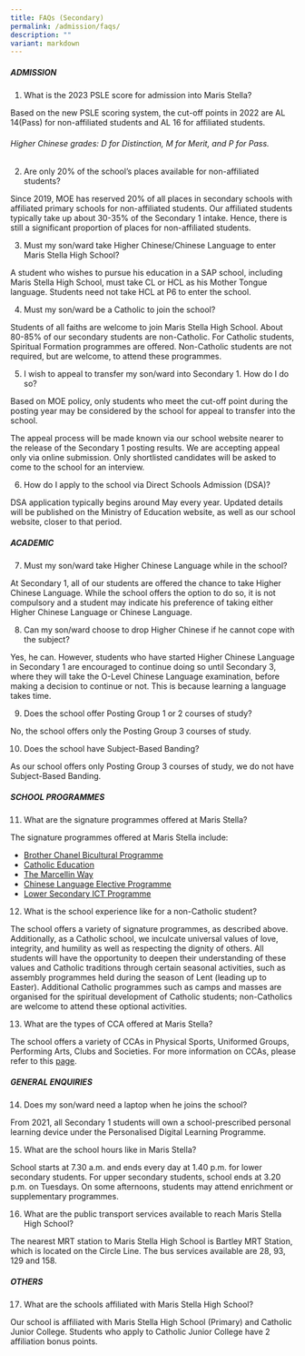 ```yaml
---
title: FAQs (Secondary)
permalink: /admission/faqs/
description: ""
variant: markdown
---
```

##### ADMISSION
1. What is the 2023 PSLE score for admission into Maris Stella?

Based on the new PSLE scoring system, the cut-off points in 2022 are AL 14(Pass) for non-affiliated students and AL 16 for affiliated students.
###### Higher Chinese grades: D for Distinction, M for Merit, and P for Pass.

2. Are only 20% of the school’s places available for non-affiliated students?

Since 2019, MOE has reserved 20% of all places in secondary schools with affiliated primary schools for non-affiliated students. Our affiliated students typically take up about 30-35% of the Secondary 1 intake. Hence, there is still a significant proportion of places for non-affiliated students.

3. Must my son/ward take Higher Chinese/Chinese Language to enter Maris Stella High School?

A student who wishes to pursue his education in a SAP school, including Maris Stella High School, must take CL or HCL as his Mother Tongue language. Students need not take HCL at P6 to enter the school.

4. Must my son/ward be a Catholic to join the school?

Students of all faiths are welcome to join Maris Stella High School. About 80-85% of our secondary students are non-Catholic.
For Catholic students, Spiritual Formation programmes are offered. Non-Catholic students are not required, but are welcome, to attend these programmes.

5. I wish to appeal to transfer my son/ward into Secondary 1. How do I do so?

Based on MOE policy, only students who meet the cut-off point during the posting year may be considered by the school for appeal to transfer into the school.

The appeal process will be made known via our school website nearer to the release of the Secondary 1 posting results. We are accepting appeal only via online submission. Only shortlisted candidates will be asked to come to the school for an interview.

6. How do I apply to the school via Direct Schools Admission (DSA)?

DSA application typically begins around May every year. Updated details will be published on the Ministry of Education website, as well as our school website, closer to that period.


##### ACADEMIC


7. Must my son/ward take Higher Chinese Language while in the school?

At Secondary 1, all of our students are offered the chance to take Higher Chinese Language. While the school offers the option to do so, it is not compulsory and a student may indicate his preference of taking either Higher Chinese Language or Chinese Language.

8. Can my son/ward choose to drop Higher Chinese if he cannot cope with the subject?

Yes, he can. However, students who have started Higher Chinese Language in Secondary 1 are encouraged to continue doing so until Secondary 3, where they will take the O-Level Chinese Language examination, before making a decision to continue or not. This is because learning a language takes time.

9. Does the school offer Posting Group 1 or 2 courses of study?

No, the school offers only the Posting Group 3 courses of study.

10. Does the school have Subject-Based Banding? 

As our school offers only Posting Group 3 courses of study, we do not have Subject-Based Banding. 

##### SCHOOL PROGRAMMES
11. What are the signature programmes offered at Maris Stella?

The signature programmes offered at Maris Stella include:
* [Brother Chanel Bicultural Programme](https://www.marisstellahigh.moe.edu.sg/programmes/secondary/bicultural-programme/)
* [Catholic Education](https://www.marisstellahigh.moe.edu.sg/programmes/secondary/faith-formation/)
* [The Marcellin Way](https://www.marisstellahigh.moe.edu.sg/programmes/primary/cce/the-marcellin-way/)
* [Chinese Language Elective Programme](https://www.marisstellahigh.moe.edu.sg/programmes/secondary/academic-programme/chinese-language/)
* [Lower Secondary ICT Programme](https://www.marisstellahigh.moe.edu.sg/programmes/secondary/ict/)

12. What is the school experience like for a non-Catholic student?

The school offers a variety of signature programmes, as described above. Additionally, as a Catholic school, we inculcate universal values of love, integrity, and humility as well as respecting the dignity of others. All students will have the opportunity to deepen their understanding of these values and Catholic traditions through certain seasonal activities, such as assembly programmes held during the season of Lent (leading up to Easter). Additional Catholic programmes such as camps and masses are organised for the spiritual development of Catholic students; non-Catholics are welcome to attend these optional activities.

13. What are the types of CCA offered at Maris Stella?

The school offers a variety of CCAs in Physical Sports, Uniformed Groups, Performing Arts, Clubs and Societies.
For more information on CCAs, please refer to this [page](https://www.marisstellahigh.moe.edu.sg/programmes/secondary/cca/).


##### GENERAL ENQUIRIES
14. Does my son/ward need a laptop when he joins the school?

From 2021, all Secondary 1 students will own a school-prescribed personal learning device under the Personalised Digital Learning Programme. 

15. What are the school hours like in Maris Stella?

School starts at 7.30 a.m. and ends every day at 1.40 p.m. for lower secondary students. For upper secondary students, school ends at 3.20 p.m. on Tuesdays. On some afternoons, students may attend enrichment or supplementary programmes. 

16. What are the public transport services available to reach Maris Stella High School?

The nearest MRT station to Maris Stella High School is Bartley MRT Station, which is located on the Circle Line.
The bus services available are 28, 93, 129 and 158.

##### OTHERS
17. What are the schools affiliated with Maris Stella High School?

Our school is affiliated with Maris Stella High School (Primary) and Catholic Junior College. Students who apply to Catholic Junior College have 2 affiliation bonus points.

